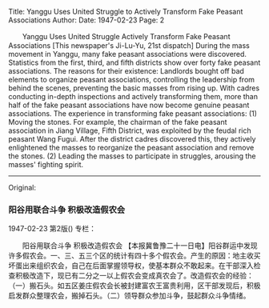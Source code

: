 Title: Yanggu Uses United Struggle to Actively Transform Fake Peasant Associations
Author:
Date: 1947-02-23
Page: 2

　　Yanggu Uses United Struggle
    Actively Transform Fake Peasant Associations
    [This newspaper's Ji-Lu-Yu, 21st dispatch] During the mass movement in Yanggu, many fake peasant associations were discovered. Statistics from the first, third, and fifth districts show over forty fake peasant associations. The reasons for their existence: Landlords bought off bad elements to organize peasant associations, controlling the leadership from behind the scenes, preventing the basic masses from rising up. With cadres conducting in-depth inspections and actively transforming them, more than half of the fake peasant associations have now become genuine peasant associations. The experience in transforming fake peasant associations: (1) Moving the stones. For example, the chairman of the fake peasant association in Jiang Village, Fifth District, was exploited by the feudal rich peasant Wang Fugui. After the district cadres discovered this, they actively enlightened the masses to reorganize the peasant association and remove the stones. (2) Leading the masses to participate in struggles, arousing the masses' fighting spirit.



<hr /> 

Original: 


### 阳谷用联合斗争  积极改造假农会

1947-02-23
第2版()
专栏：

　　阳谷用联合斗争
    积极改造假农会
    【本报冀鲁豫二十一日电】阳谷群运中发现许多假农会。一、三、五三个区的统计有四十多个假农会。产生的原因：地主收买坏蛋出来组织农会，自己在后面掌握领导权，使基本群众不敢起来。在干部深入检查积极改造下，现已有二分之一以上假农会变成真农会了。改造假农会的经验：（一）搬石头。如五区姜庄假农会长被封建富农王富贵利用，区干部发现后，积极启发群众整理农会，搬掉石头。（二）领导群众参加斗争，鼓起群众斗争情绪。
